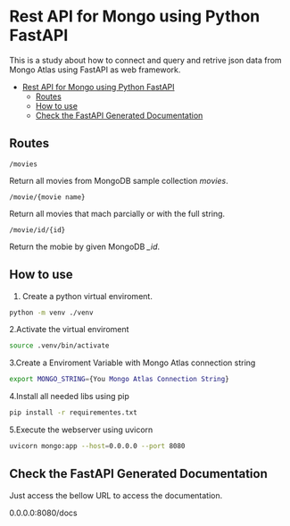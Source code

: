 # Rest API for Mongo using Python FastAPI

This is a study about how to connect and query and retrive json data from Mongo Atlas using FastAPI as web framework.

<!-- TOC -->

- [Rest API for Mongo using Python FastAPI](#rest-api-for-mongo-using-python-fastapi)
  - [Routes](#routes)
  - [How to use](#how-to-use)
  - [Check the FastAPI Generated Documentation](#check-the-fastapi-generated-documentation)

<!-- /TOC -->

## Routes

```/movies```

Return all movies from MongoDB sample collection *movies*.

```/movie/{movie name}```

Return all movies that mach parcially or with the full string.

```/movie/id/{id}```

Return the mobie by given MongoDB *_id*.

## How to use

1. Create a python virtual enviroment.

```bash
python -m venv ./venv
```

2.Activate the virtual enviroment

```bash
source .venv/bin/activate
```

3.Create a Enviroment Variable with Mongo Atlas connection string

``` bash
export MONGO_STRING={You Mongo Atlas Connection String} 
```

4.Install all needed libs using pip

```bash
pip install -r requirementes.txt 
```

5.Execute the webserver using uvicorn

```bash
uvicorn mongo:app --host=0.0.0.0 --port 8080 
```

## Check the FastAPI Generated Documentation

Just access the bellow URL to access the documentation.

0.0.0.0:8080/docs

